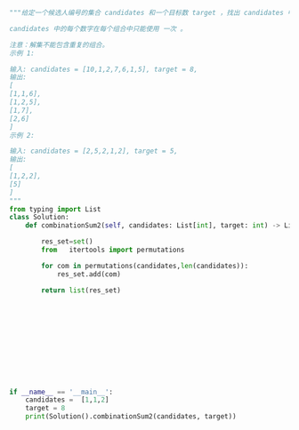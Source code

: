 
<BlogInfo id="976" title="72.组合总和 II" author="白日梦想猿" pv=0 read_times=0 pre_cost_time=0分37秒 category="leetcode" tag_list="['leetcode']" create_time="2022.04.25 19:43:58" update_time="2022.04.25 20:29:52" />

```python
"""给定一个候选人编号的集合 candidates 和一个目标数 target ，找出 candidates 中所有可以使数字和为 target 的组合。

candidates 中的每个数字在每个组合中只能使用 一次 。

注意：解集不能包含重复的组合。 
示例 1:

输入: candidates = [10,1,2,7,6,1,5], target = 8,
输出:
[
[1,1,6],
[1,2,5],
[1,7],
[2,6]
]
示例 2:

输入: candidates = [2,5,2,1,2], target = 5,
输出:
[
[1,2,2],
[5]
]
"""
from typing import List
class Solution:
    def combinationSum2(self, candidates: List[int], target: int) -> List[List[int]]:

        res_set=set()
        from   itertools import permutations

        for com in permutations(candidates,len(candidates)):
            res_set.add(com)

        return list(res_set)












if __name__ == '__main__':
    candidates =  [1,1,2]
    target = 8
    print(Solution().combinationSum2(candidates, target))

```
